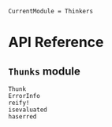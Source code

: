 ```@meta
CurrentModule = Thinkers
```

# API Reference

## `Thunks` module

```@docs
Thunk
ErrorInfo
reify!
isevaluated
haserred
```
